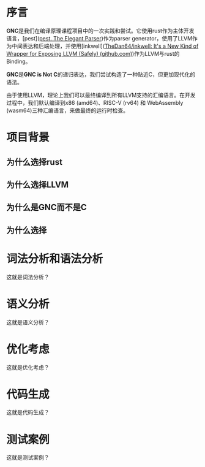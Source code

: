 





# 序言

**GNC**是我们在编译原理课程项目中的一次实践和尝试。它使用rust作为主体开发语言，[pest]([pest. The Elegant Parser](https://pest.rs/))作为parser generator，使用了LLVM作为中间表达和后端处理，并使用[inkwell]([TheDan64/inkwell: It's a New Kind of Wrapper for Exposing LLVM (Safely) (github.com)](https://github.com/TheDan64/inkwell))作为LLVM与rust的Binding。

**GNC**是**GNC is Not C**的递归表达，我们尝试构造了一种贴近C，但更加现代化的语法。

由于使用LLVM，理论上我们可以最终编译到所有LLVM支持的汇编语言。在开发过程中，我们默认编译到x86 (amd64)、RISC-V (rv64) 和 WebAssembly (wasm64)三种汇编语言，来做最终的运行时检查。



# 项目背景

## 为什么选择rust







## 为什么选择LLVM







## 为什么是GNC而不是C







## 为什么选择









# 词法分析和语法分析



这就是词法分析？

# 语义分析

这就是语义分析？





# 优化考虑

这就是优化考虑？





# 代码生成

这就是代码生成？



# 测试案例

这就是测试案例？

